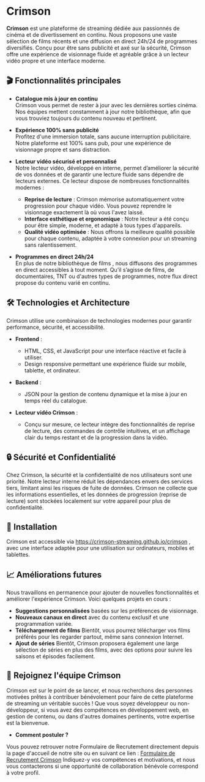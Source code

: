 # Crimson

**Crimson** est une plateforme de streaming dédiée aux passionnés de cinéma et de divertissement en continu. Nous proposons une vaste sélection de films récents et une diffusion en direct 24h/24 de programmes diversifiés. Conçu pour être sans publicité et axé sur la sécurité, Crimson offre une expérience de visionnage fluide et agréable grâce à un lecteur vidéo propre et une interface moderne.

## 🎬 Fonctionnalités principales

- **Catalogue mis à jour en continu**  
  Crimson vous permet de rester à jour avec les dernières sorties cinéma. Nos équipes mettent constamment à jour notre bibliothèque, afin que vous trouviez toujours du contenu nouveau et pertinent.

- **Expérience 100% sans publicité**  
  Profitez d'une immersion totale, sans aucune interruption publicitaire. Notre plateforme est 100% sans pub, pour une expérience de visionnage propre et sans distraction.

- **Lecteur vidéo sécurisé et personnalisé**  
  Notre lecteur vidéo, développé en interne, permet d’améliorer la sécurité de vos données et de garantir une lecture fluide sans dépendre de lecteurs externes. Ce lecteur dispose de nombreuses fonctionnalités modernes :

  - **Reprise de lecture** : Crimson mémorise automatiquement votre progression pour chaque vidéo. Vous pouvez reprendre le visionnage exactement là où vous l'avez laissé.
  - **Interface esthétique et ergonomique** : Notre lecteur a été conçu pour être simple, moderne, et adapté à tous types d'appareils.
  - **Qualité vidéo optimisée** : Nous offrons la meilleure qualité possible pour chaque contenu, adaptée à votre connexion pour un streaming sans ralentissement.

- **Programmes en direct 24h/24**  
  En plus de notre bibliothèque de films , nous diffusons des programmes en direct accessibles à tout moment. Qu’il s’agisse de films, de documentaires, TNT  ou d'autres types de programmes, notre flux direct propose du contenu varié en continu.

## 🛠 Technologies et Architecture

Crimson utilise une combinaison de technologies modernes pour garantir performance, sécurité, et accessibilité.

- **Frontend** :  
  - HTML, CSS, et JavaScript pour une interface réactive et facile à utiliser.
  - Design responsive permettant une expérience fluide sur mobile, tablette, et ordinateur.

- **Backend** :  
  - JSON pour la gestion de contenu dynamique et la mise à jour en temps réel du catalogue.

- **Lecteur vidéo Crimson** :  
  - Conçu sur mesure, ce lecteur intègre des fonctionnalités de reprise de lecture, des commandes de contrôle intuitives, et un affichage clair du temps restant et de la progression dans la vidéo.

## 🔒 Sécurité et Confidentialité

Chez Crimson, la sécurité et la confidentialité de nos utilisateurs sont une priorité. Notre lecteur interne réduit les dépendances envers des services tiers, limitant ainsi les risques de fuite de données. Crimson ne collecte que les informations essentielles, et les données de progression (reprise de lecture) sont stockées localement sur votre appareil pour plus de confidentialité.

## 🚀 Installation

Crimson est accessible via https://crimson-streaming.github.io/crimson , avec une interface adaptée pour une utilisation sur ordinateurs, mobiles et tablettes.

## 📈 Améliorations futures

Nous travaillons en permanence pour ajouter de nouvelles fonctionnalités et améliorer l'expérience Crimson. Voici quelques projets en cours :

- **Suggestions personnalisées** basées sur les préférences de visionnage.
- **Nouveaux canaux en direct** avec du contenu exclusif et une programmation variée.
- **Téléchargement de films** Bientôt, vous pourrez télécharger vos films préférés pour les regarder partout, même sans connexion Internet.
- **Ajout de séries** Bientôt, Crimson proposera également une large sélection de séries en plus des films, avec des options pour suivre les saisons et épisodes facilement.

## 🚀 Rejoignez l'équipe Crimson

Crimson est sur le point de se lancer, et nous recherchons des personnes motivées prêtes à contribuer bénévolement pour faire de cette plateforme de streaming un véritable succès ! Que vous soyez développeur ou non-développeur, si vous avez des compétences en développement web, en gestion de contenu, ou dans d'autres domaines pertinents, votre expertise est la bienvenue.

- **Comment postuler ?**

Vous pouvez retrouver notre Formulaire de Recrutement directement depuis la page d'accueil de notre site ou en suivant ce lien : [Formulaire de Recrutement Crimson](https://docs.google.com/forms/d/e/1FAIpQLSc41C1T8fawbCqw7hvYfsxdkGMLVTWwZKefqxuTHqxRVDRr_w/viewform?usp=sf_link) Indiquez-y vos compétences et motivations, et nous vous contacterons si une opportunité de collaboration bénévole correspond à votre profil.

